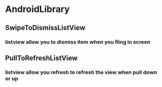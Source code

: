 AndroidLibrary
==============
SwipeToDismissListView 
-----------------------
###   listview allow you to dismiss item when you fling in screen
PullToRefreshListView
-----------------------
###   listview allow you refresh to refresh the view when pull down or up
